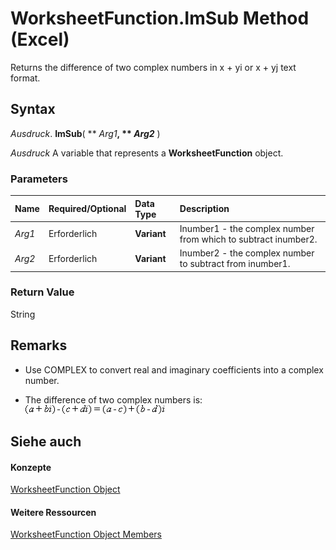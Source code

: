 
# WorksheetFunction.ImSub Method (Excel)

Returns the difference of two complex numbers in x + yi or x + yj text format.


## Syntax

 _Ausdruck_. **ImSub**( ** _Arg1_**, ** _Arg2_** )

 _Ausdruck_ A variable that represents a **WorksheetFunction** object.


### Parameters



|**Name**|**Required/Optional**|**Data Type**|**Description**|
|:-----|:-----|:-----|:-----|
| _Arg1_|Erforderlich|**Variant**|Inumber1 - the complex number from which to subtract inumber2.|
| _Arg2_|Erforderlich|**Variant**|Inumber2 - the complex number to subtract from inumber1.|

### Return Value

String


## Remarks




- Use COMPLEX to convert real and imaginary coefficients into a complex number.
    
- The difference of two complex numbers is:
![](images/awfimsub_ZA06051171.gif)


    

## Siehe auch


#### Konzepte


[WorksheetFunction Object](7b1d5639-363d-632c-2cf0-2232562646b6.md)
#### Weitere Ressourcen


[WorksheetFunction Object Members](http://msdn.microsoft.com/library/6811ca87-4b53-0bff-88c9-30bf7497879a%28Office.15%29.aspx)